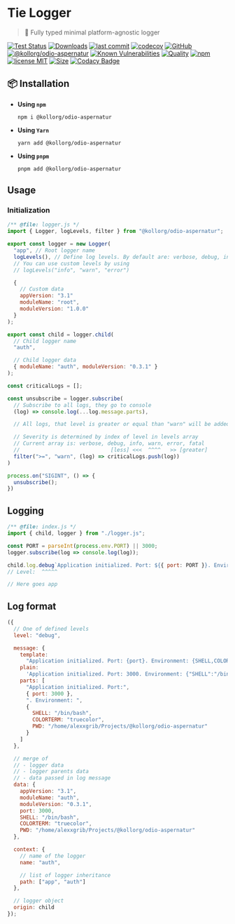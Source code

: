 # Tie Logger

> 👔 Fully typed minimal platform-agnostic logger

[![Test Status](https://github.com/kollorg/odio-aspernatur/actions/workflows/test.yml/badge.svg)](https://github.com/kollorg/odio-aspernatur)
[![Downloads](https://img.shields.io/npm/dt/@kollorg/odio-aspernatur.svg)](https://npmjs.com/package/@kollorg/odio-aspernatur)
[![last commit](https://img.shields.io/github/last-commit/AlexXanderGrib/@kollorg/odio-aspernatur.svg)](https://github.com/kollorg/odio-aspernatur)
[![codecov](https://img.shields.io/codecov/c/github/AlexXanderGrib/@kollorg/odio-aspernatur/main.svg)](https://codecov.io/gh/AlexXanderGrib/@kollorg/odio-aspernatur)
[![GitHub](https://img.shields.io/github/stars/AlexXanderGrib/@kollorg/odio-aspernatur.svg)](https://github.com/kollorg/odio-aspernatur)
[![@kollorg/odio-aspernatur](https://snyk.io/advisor/npm-package/@kollorg/odio-aspernatur/badge.svg)](https://snyk.io/advisor/npm-package/@kollorg/odio-aspernatur)
[![Known Vulnerabilities](https://snyk.io/test/npm/@kollorg/odio-aspernatur/badge.svg)](https://snyk.io/test/npm/@kollorg/odio-aspernatur)
[![Quality](https://img.shields.io/npms-io/quality-score/@kollorg/odio-aspernatur.svg?label=quality%20%28npms.io%29&)](https://npms.io/search?q=@kollorg/odio-aspernatur)
[![npm](https://img.shields.io/npm/v/@kollorg/odio-aspernatur.svg)](https://npmjs.com/package/@kollorg/odio-aspernatur)
[![license MIT](https://img.shields.io/npm/l/@kollorg/odio-aspernatur.svg)](https://github.com/kollorg/odio-aspernatur/blob/main/LICENSE.txt)
[![Size](https://img.shields.io/bundlephobia/minzip/@kollorg/odio-aspernatur)](https://bundlephobia.com/package/@kollorg/odio-aspernatur)
[![Codacy Badge](https://app.codacy.com/project/badge/Grade/c32597c51ac540b08a2474575ae25cbb)](https://www.codacy.com/gh/AlexXanderGrib/@kollorg/odio-aspernatur/dashboard?utm_source=github.com&utm_medium=referral&utm_content=AlexXanderGrib/@kollorg/odio-aspernatur&utm_campaign=Badge_Grade)

## 📦 Installation

- **Using `npm`**
  ```shell
  npm i @kollorg/odio-aspernatur
  ```
- **Using `Yarn`**
  ```shell
  yarn add @kollorg/odio-aspernatur
  ```
- **Using `pnpm`**
  ```shell
  pnpm add @kollorg/odio-aspernatur
  ```

## Usage

### Initialization

```javascript
/** @file: logger.js */
import { Logger, logLevels, filter } from "@kollorg/odio-aspernatur";

export const logger = new Logger(
  "app", // Root logger name
  logLevels(), // Define log levels. By default are: verbose, debug, info, warn, error, fatal
  // You can use custom levels by using
  // logLevels("info", "warn", "error")

  {
    // Custom data
    appVersion: "3.1"
    moduleName: "root",
    moduleVersion: "1.0.0"
  }
);

export const child = logger.child(
  // Child logger name
  "auth",

  // Child logger data
  { moduleName: "auth", moduleVersion: "0.3.1" }
);

const criticalLogs = [];

const unsubscribe = logger.subscribe(
  // Subscribe to all logs, they go to console
  (log) => console.log(...log.message.parts),

  // All logs, that level is greater or equal than "warn" will be added to critical logs

  // Severity is determined by index of level in levels array
  // Current array is: verbose, debug, info, warn, error, fatal
  //                             [less] <<<  ^^^^   >> [greater]
  filter(">=", "warn", (log) => criticalLogs.push(log))
)

process.on("SIGINT", () => {
  unsubscribe();
})
```

## Logging

```javascript
/** @file: index.js */
import { child, logger } from "./logger.js";

const PORT = parseInt(process.env.PORT) || 3000;
logger.subscribe(log => console.log(log));

child.log.debug`Application initialized. Port: ${{ port: PORT }}. Environment: ${{process.env}}`;
// Level:  ^^^^^

// Here goes app
```

## Log format

```javascript
({
  // One of defined levels
  level: "debug",

  message: {
    template:
      "Application initialized. Port: {port}. Environment: {SHELL,COLORTERM,PWD}",
    plain:
      'Application initialized. Port: 3000. Environment: {"SHELL":"/bin/bash","COLORTERM":"truecolor","PWD":"/home/alexxgrib/Projects/@kollorg/odio-aspernatur"}',
    parts: [
      "Application initialized. Port:",
      { port: 3000 },
      ". Environment: ",
      {
        SHELL: "/bin/bash",
        COLORTERM: "truecolor",
        PWD: "/home/alexxgrib/Projects/@kollorg/odio-aspernatur"
      }
    ]
  },

  // merge of
  // - logger data
  // - logger parents data
  // - data passed in log message
  data: {
    appVersion: "3.1",
    moduleName: "auth",
    moduleVersion: "0.3.1",
    port: 3000,
    SHELL: "/bin/bash",
    COLORTERM: "truecolor",
    PWD: "/home/alexxgrib/Projects/@kollorg/odio-aspernatur"
  },

  context: {
    // name of the logger
    name: "auth",

    // list of logger inheritance
    path: ["app", "auth"]
  },

  // logger object
  origin: child
});
```
